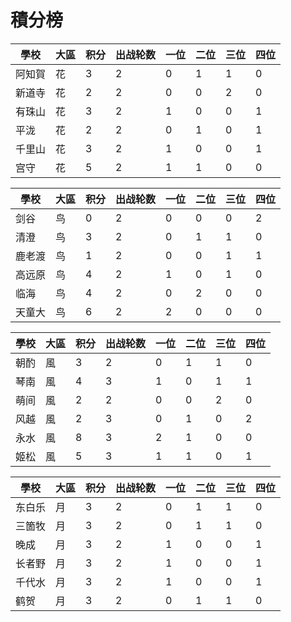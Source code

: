 # 積分榜


|學校|大區|积分|出战轮数|一位|二位|三位|四位|
|----|----|--|-|-|-|-|-|
|阿知賀|花|3|2|0|1|1|0|
|新道寺|花|2|2|0|0|2|0|
|有珠山|花|3|2|1|0|0|1|
|平泷|花|2|2|0|1|0|1|
|千里山|花|3|2|1|0|0|1|
|宫守|花|5|2|1|1|0|0|


|學校|大區|积分|出战轮数|一位|二位|三位|四位|
|----|----|--|-|-|-|-|-|
|剑谷|鸟|0|2|0|0|0|2|
|清澄|鸟|3|2|0|1|1|0|
|鹿老渡|鸟|1|2|0|0|1|1|
|高远原|鸟|4|2|1|0|1|0|
|临海|鸟|4|2|0|2|0|0|
|天童大|鸟|6|2|2|0|0|0|


|學校|大區|积分|出战轮数|一位|二位|三位|四位|
|----|----|--|-|-|-|-|-|
|朝酌|風|3|2|0|1|1|0|
|琴南|風|4|3|1|0|1|1|
|萌间|風|2|2|0|0|2|0|
|风越|風|2|3|0|1|0|2|
|永水|風|8|3|2|1|0|0|
|姬松|風|5|3|1|1|0|1|


|學校|大區|积分|出战轮数|一位|二位|三位|四位|
|----|----|-|-|-|--|-|-|
|东白乐|月|3|2|0|1|1|0|
|三箇牧|月|3|2|0|1|1|0|
|晚成|月|3|2|1|0|0|1|
|长者野|月|3|2|1|0|0|1|
|千代水|月|3|2|1|0|0|1|
|鹤贺|月|3|2|0|1|1|0|
